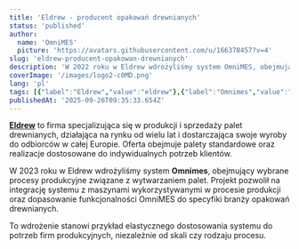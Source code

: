 ```yaml
---
title: 'Eldrew - producent opakowań drewnianych'
status: 'published'
author:
  name: 'OmniMES'
  picture: 'https://avatars.githubusercontent.com/u/166378457?v=4'
slug: 'eldrew-producent-opakowan-drewnianych'
description: 'W 2022 roku w Eldrew wdrożyliśmy system OmniMES, obejmujący wybrane procesy produkcyjne związane z wytwarzaniem palet. Projekt pozwolił na integrację systemu z maszynami wykorzystywanymi w procesie produkcji oraz dopasowanie funkcjonalności OmniMES do specyfiki branży opakowań drewnianych.'
coverImage: '/images/logo2-c0MD.png'
lang: 'pl'
tags: [{"label":"Eldrew","value":"eldrew"},{"label":"Omnimes","value":"omnimes"},{"label":"Wdrożenie","value":"wdrożenie"}]
publishedAt: '2025-09-26T09:35:33.654Z'
---
```


[**Eldrew**](https://eldrewpalety.pl) to firma specjalizująca się w produkcji i sprzedaży palet drewnianych, działająca na rynku od wielu lat i dostarczająca swoje wyroby do odbiorców w całej Europie. Oferta obejmuje palety standardowe oraz realizacje dostosowane do indywidualnych potrzeb klientów.

W 2023 roku w Eldrew wdrożyliśmy system **Omnimes**, obejmujący wybrane procesy produkcyjne związane z wytwarzaniem palet. Projekt pozwolił na integrację systemu z maszynami wykorzystywanymi w procesie produkcji oraz dopasowanie funkcjonalności OmniMES do specyfiki branży opakowań drewnianych.

To wdrożenie stanowi przykład elastycznego dostosowania systemu do potrzeb firm produkcyjnych, niezależnie od skali czy rodzaju procesu.